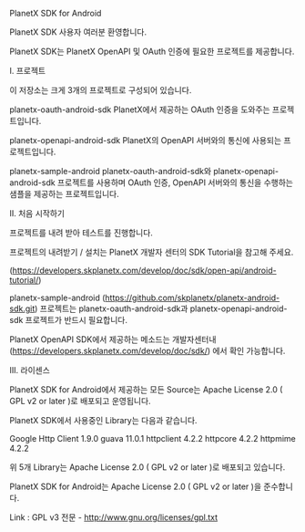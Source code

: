 PlanetX SDK for Android

PlanetX SDK 사용자 여러분 환영합니다.

PlanetX SDK는 PlanetX OpenAPI 및 OAuth 인증에 필요한 프로젝트를 제공합니다.

I. 프로젝트

이 저장소는 크게 3개의 프로젝트로 구성되어 있습니다.

planetx-oauth-android-sdk PlanetX에서 제공하는 OAuth 인증을 도와주는 프로젝트입니다.

planetx-openapi-android-sdk PlanetX의 OpenAPI 서버와의 통신에 사용되는 프로젝트입니다.

planetx-sample-android planetx-oauth-android-sdk와 planetx-openapi-android-sdk 프로젝트를 사용하며 OAuth 인증, OpenAPI 서버와의 통신을 수행하는 샘플을 제공하는 프로젝트입니다.

II. 처음 시작하기

프로젝트를 내려 받아 테스트를 진행합니다.

프로젝트의 내려받기 / 설치는 PlanetX 개발자 센터의 SDK Tutorial을 참고해 주세요.

(https://developers.skplanetx.com/develop/doc/sdk/open-api/android-tutorial/)

planetx-sample-android (https://github.com/skplanetx/planetx-android-sdk.git) 프로젝트는 planetx-oauth-android-sdk과 planetx-openapi-android-sdk 프로젝트가 반드시 필요합니다.

PlanetX OpenAPI SDK에서 제공하는 메소드는 개발자센터내(https://developers.skplanetx.com/develop/doc/sdk/) 에서 확인 가능합니다.

III. 라이센스
 
PlanetX SDK for Android에서 제공하는 모든 Source는 Apache License 2.0 ( GPL v2 or later )로 배포되고 운영됩니다.

PlanetX SDK에서 사용중인 Library는 다음과 같습니다.

Google Http Client 1.9.0
guava 11.0.1
httpclient 4.2.2
httpcore 4.2.2
httpmime 4.2.2

위 5개 Library는 Apache License 2.0 ( GPL v2 or later )로 배포되고 있습니다.


PlanetX SDK for Android는 Apache License 2.0 ( GPL v2 or later )을 준수합니다.

Link : GPL v3 전문 - http://www.gnu.org/licenses/gpl.txt
